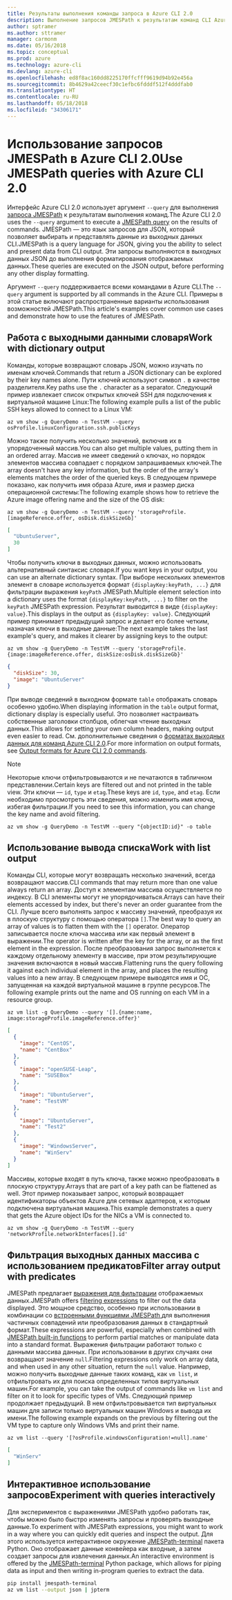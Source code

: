 ```yaml
---
title: Результаты выполнения команды запроса в Azure CLI 2.0
description: Выполнение запросов JMESPath к результатам команд CLI Azure 2.0.
author: sptramer
ms.author: sttramer
manager: carmonm
ms.date: 05/16/2018
ms.topic: conceptual
ms.prod: azure
ms.technology: azure-cli
ms.devlang: azure-cli
ms.openlocfilehash: ed8f8ac160dd8225170ffcfff9619d94b92e456a
ms.sourcegitcommit: 8b4629a42ceecf30c1efbc6fdddf512f4dddfab0
ms.translationtype: HT
ms.contentlocale: ru-RU
ms.lasthandoff: 05/18/2018
ms.locfileid: "34306171"
---
```

# <a name="use-jmespath-queries-with-azure-cli-20"></a><span data-ttu-id="ce446-103">Использование запросов JMESPath в Azure CLI 2.0</span><span class="sxs-lookup"><span data-stu-id="ce446-103">Use JMESPath queries with Azure CLI 2.0</span></span>

<span data-ttu-id="ce446-104">Интерфейс Azure CLI 2.0 использует аргумент `--query` для выполнения [запроса JMESPath](http://jmespath.org) к результатам выполнения команд.</span><span class="sxs-lookup"><span data-stu-id="ce446-104">The Azure CLI 2.0 uses the `--query` argument to execute a [JMESPath query](http://jmespath.org) on the results of commands.</span></span> <span data-ttu-id="ce446-105">JMESPath — это язык запросов для JSON, который позволяет выбирать и представлять данные из выходных данных CLI.</span><span class="sxs-lookup"><span data-stu-id="ce446-105">JMESPath is a query language for JSON, giving you the ability to select and present data from CLI output.</span></span> <span data-ttu-id="ce446-106">Эти запросы выполняются в выходных данных JSON до выполнения форматирования отображаемых данных.</span><span class="sxs-lookup"><span data-stu-id="ce446-106">These queries are executed on the JSON output, before performing any other display formatting.</span></span>

<span data-ttu-id="ce446-107">Аргумент `--query` поддерживается всеми командами в Azure CLI.</span><span class="sxs-lookup"><span data-stu-id="ce446-107">The `--query` argument is supported by all commands in the Azure CLI.</span></span> <span data-ttu-id="ce446-108">Примеры в этой статье включают распространенные варианты использования возможностей JMESPath.</span><span class="sxs-lookup"><span data-stu-id="ce446-108">This article's examples cover common use cases and demonstrate how to use the features of JMESPath.</span></span>

## <a name="work-with-dictionary-output"></a><span data-ttu-id="ce446-109">Работа с выходными данными словаря</span><span class="sxs-lookup"><span data-stu-id="ce446-109">Work with dictionary output</span></span>

<span data-ttu-id="ce446-110">Команды, которые возвращают словарь JSON, можно изучать по именам ключей.</span><span class="sxs-lookup"><span data-stu-id="ce446-110">Commands that return a JSON dictionary can be explored by their key names alone.</span></span> <span data-ttu-id="ce446-111">Пути ключей используют символ `.` в качестве разделителя.</span><span class="sxs-lookup"><span data-stu-id="ce446-111">Key paths use the `.` character as a separator.</span></span> <span data-ttu-id="ce446-112">Следующий пример извлекает список открытых ключей SSH для подключения к виртуальной машине Linux:</span><span class="sxs-lookup"><span data-stu-id="ce446-112">The following example pulls a list of the public SSH keys allowed to connect to a Linux VM:</span></span>

```azurecli-interactive
az vm show -g QueryDemo -n TestVM --query osProfile.linuxConfiguration.ssh.publicKeys
```

<span data-ttu-id="ce446-113">Можно также получить несколько значений, включив их в упорядоченный массив.</span><span class="sxs-lookup"><span data-stu-id="ce446-113">You can also get multiple values, putting them in an ordered array.</span></span> <span data-ttu-id="ce446-114">Массив не имеет сведений о ключах, но порядок элементов массива совпадает с порядком запрашиваемых ключей.</span><span class="sxs-lookup"><span data-stu-id="ce446-114">The array doesn't have any key information, but the order of the array's elements matches the order of the queried keys.</span></span> <span data-ttu-id="ce446-115">В следующем примере показано, как получить имя образа Azure, имя и размер диска операционной системы:</span><span class="sxs-lookup"><span data-stu-id="ce446-115">The following example shows how to retrieve the Azure image offering name and the size of the OS disk:</span></span>

```azurecli-interactive
az vm show -g QueryDemo -n TestVM --query 'storageProfile.[imageReference.offer, osDisk.diskSizeGb]'
```

```json
[
  "UbuntuServer",
  30
]
```

<span data-ttu-id="ce446-116">Чтобы получить ключи в выходных данных, можно использовать альтернативный синтаксис словаря.</span><span class="sxs-lookup"><span data-stu-id="ce446-116">If you want keys in your output, you can use an alternate dictionary syntax.</span></span> <span data-ttu-id="ce446-117">При выборе нескольких элементов элемент в словаре используется формат `{displayKey:keyPath, ...}` для фильтрации выражения `keyPath` JMESPath.</span><span class="sxs-lookup"><span data-stu-id="ce446-117">Multiple element selection into a dictionary uses the format `{displayKey:keyPath, ...}` to filter on the `keyPath` JMESPath expression.</span></span> <span data-ttu-id="ce446-118">Результат выводится в виде `{displayKey: value}`.</span><span class="sxs-lookup"><span data-stu-id="ce446-118">This displays in the output as `{displayKey: value}`.</span></span> <span data-ttu-id="ce446-119">Следующий пример принимает предыдущий запрос и делает его более четким, назначая ключи в выходные данные:</span><span class="sxs-lookup"><span data-stu-id="ce446-119">The next example takes the last example's query, and makes it clearer by assigning keys to the output:</span></span>

```azurecli-interactive
az vm show -g QueryDemo -n TestVM --query 'storageProfile.{image:imageReference.offer, diskSize:osDisk.diskSizeGb}'
```

```json
{
  "diskSize": 30,
  "image": "UbuntuServer"
}
```

<span data-ttu-id="ce446-120">При выводе сведений в выходном формате `table` отображать словарь особенно удобно.</span><span class="sxs-lookup"><span data-stu-id="ce446-120">When displaying information in the `table` output format, dictionary display is especially useful.</span></span> <span data-ttu-id="ce446-121">Это позволяет настраивать собственные заголовки столбцов, облегчая чтение выходных данных.</span><span class="sxs-lookup"><span data-stu-id="ce446-121">This allows for setting your own column headers, making output even easier to read.</span></span> <span data-ttu-id="ce446-122">См. дополнительные сведения о [форматах выходных данных для команд Azure CLI 2.0](/cli/azure/format-output-azure-cli).</span><span class="sxs-lookup"><span data-stu-id="ce446-122">For more information on output formats, see [Output formats for Azure CLI 2.0 commands](/cli/azure/format-output-azure-cli).</span></span>

> [!NOTE]
> <span data-ttu-id="ce446-123">Некоторые ключи отфильтровываются и не печатаются в табличном представлении.</span><span class="sxs-lookup"><span data-stu-id="ce446-123">Certain keys are filtered out and not printed in the table view.</span></span> <span data-ttu-id="ce446-124">Эти ключи — `id`, `type` и `etag`.</span><span class="sxs-lookup"><span data-stu-id="ce446-124">These keys are `id`, `type`, and `etag`.</span></span> <span data-ttu-id="ce446-125">Если необходимо просмотреть эти сведения, можно изменить имя ключа, избегая фильтрации.</span><span class="sxs-lookup"><span data-stu-id="ce446-125">If you need to see this information, you can change the key name and avoid filtering.</span></span>
>
> ```azurecli
> az vm show -g QueryDemo -n TestVM --query "{objectID:id}" -o table
> ```

## <a name="work-with-list-output"></a><span data-ttu-id="ce446-126">Использование вывода списка</span><span class="sxs-lookup"><span data-stu-id="ce446-126">Work with list output</span></span>

<span data-ttu-id="ce446-127">Команды CLI, которые могут возвращать несколько значений, всегда возвращают массив.</span><span class="sxs-lookup"><span data-stu-id="ce446-127">CLI commands that may return more than one value always return an array.</span></span> <span data-ttu-id="ce446-128">Доступ к элементам массива осуществляется по индексу. В CLI элементы могут не упорядочиваться.</span><span class="sxs-lookup"><span data-stu-id="ce446-128">Arrays can have their elements accessed by index, but there's never an order guarantee from the CLI.</span></span> <span data-ttu-id="ce446-129">Лучше всего выполнять запрос к массиву значений, преобразуя их в плоскую структуру с помощью оператора `[]`.</span><span class="sxs-lookup"><span data-stu-id="ce446-129">The best way to query an array of values is to flatten them with the `[]` operator.</span></span> <span data-ttu-id="ce446-130">Оператор записывается после ключа массива или как первый элемент в выражении.</span><span class="sxs-lookup"><span data-stu-id="ce446-130">The operator is written after the key for the array, or as the first element in the expression.</span></span> <span data-ttu-id="ce446-131">После преобразования запрос выполняется к каждому отдельному элементу в массиве, при этом результирующие значения включаются в новый массив.</span><span class="sxs-lookup"><span data-stu-id="ce446-131">Flattening runs the query following it against each individual element in the array, and places the resulting values into a new array.</span></span> <span data-ttu-id="ce446-132">В следующем примере выводятся имя и ОС, запущенная на каждой виртуальной машине в группе ресурсов.</span><span class="sxs-lookup"><span data-stu-id="ce446-132">The following example prints out the name and OS running on each VM in a resource group.</span></span> 

```azurecli-interactive
az vm list -g QueryDemo --query '[].{name:name, image:storageProfile.imageReference.offer}'
```

```json
[
  {
    "image": "CentOS",
    "name": "CentBox"
  },
  {
    "image": "openSUSE-Leap",
    "name": "SUSEBox"
  },
  {
    "image": "UbuntuServer",
    "name": "TestVM"
  },
  {
    "image": "UbuntuServer",
    "name": "Test2"
  },
  {
    "image": "WindowsServer",
    "name": "WinServ"
  }
]
```

<span data-ttu-id="ce446-133">Массивы, которые входят в путь ключа, также можно преобразовать в плоскую структуру.</span><span class="sxs-lookup"><span data-stu-id="ce446-133">Arrays that are part of a key path can be flattened as well.</span></span> <span data-ttu-id="ce446-134">Этот пример показывает запрос, который возвращает идентификаторы объектов Azure для сетевых адаптеров, к которым подключена виртуальная машина.</span><span class="sxs-lookup"><span data-stu-id="ce446-134">This example demonstrates a query that gets the Azure object IDs for the NICs a VM is connected to.</span></span>

```azurecli-interactive
az vm show -g QueryDemo -n TestVM --query 'networkProfile.networkInterfaces[].id'
```

## <a name="filter-array-output-with-predicates"></a><span data-ttu-id="ce446-135">Фильтрация выходных данных массива с использованием предикатов</span><span class="sxs-lookup"><span data-stu-id="ce446-135">Filter array output with predicates</span></span>

<span data-ttu-id="ce446-136">JMESPath предлагает [выражения для фильтрации](http://jmespath.org/specification.html#filterexpressions) отображаемых данных.</span><span class="sxs-lookup"><span data-stu-id="ce446-136">JMESPath offers [filtering expressions](http://jmespath.org/specification.html#filterexpressions) to filter out the data displayed.</span></span> <span data-ttu-id="ce446-137">Это мощное средство, особенно при использовании в комбинации со [встроенными функциями JMESPath ](http://jmespath.org/specification.html#built-in-functions) для выполнения частичных совпадений или преобразования данных в стандартный формат.</span><span class="sxs-lookup"><span data-stu-id="ce446-137">These expressions are powerful, especially when combined with [JMESPath built-in functions](http://jmespath.org/specification.html#built-in-functions) to perform partial matches or manipulate data into a standard format.</span></span> <span data-ttu-id="ce446-138">Выражения фильтрации работают только с данными массива данных. При использовании в других случаях они возвращают значение `null`.</span><span class="sxs-lookup"><span data-stu-id="ce446-138">Filtering expressions only work on array data, and when used in any other situation, return the `null` value.</span></span> <span data-ttu-id="ce446-139">Например, можно получить выходные данные таких команд, как `vm list`, и отфильтровать их для поиска определенных типов виртуальных машин.</span><span class="sxs-lookup"><span data-stu-id="ce446-139">For example, you can take the output of commands like `vm list` and filter on it to look for specific types of VMs.</span></span> <span data-ttu-id="ce446-140">Следующий пример продолжает предыдущий. В нем отфильтровывается тип виртуальных машин для записи только виртуальных машин Windows и вывода их имени.</span><span class="sxs-lookup"><span data-stu-id="ce446-140">The following example expands on the previous by filtering out the VM type to capture only Windows VMs and print their name.</span></span>

```azurecli-interactive
az vm list --query '[?osProfile.windowsConfiguration!=null].name'
```

```json
[
  "WinServ"
]
```

## <a name="experiment-with-queries-interactively"></a><span data-ttu-id="ce446-141">Интерактивное использование запросов</span><span class="sxs-lookup"><span data-stu-id="ce446-141">Experiment with queries interactively</span></span>

<span data-ttu-id="ce446-142">Для экспериментов с выражениями JMESPath удобно работать так, чтобы можно было быстро изменять запросы и проверять выходные данные.</span><span class="sxs-lookup"><span data-stu-id="ce446-142">To experiment with JMESPath expressions, you might want to work in a way where you can quickly edit queries and inspect the output.</span></span> <span data-ttu-id="ce446-143">Для этого используется интерактивное окружение [JMESPath-terminal](https://github.com/jmespath/jmespath.terminal) пакета Python. Оно отображает данные конвейера как входные, а затем создает запросы для извлечения данных.</span><span class="sxs-lookup"><span data-stu-id="ce446-143">An interactive environment is offered by the [JMESPath-terminal](https://github.com/jmespath/jmespath.terminal) Python package, which allows for piping data as input and then writing in-program queries to extract the data.</span></span>

```bash
pip install jmespath-terminal
az vm list --output json | jpterm
```
